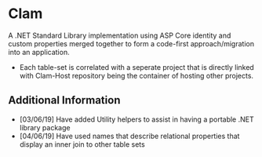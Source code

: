 # Clam
A .NET Standard Library implementation using ASP Core identity and custom properties merged together to form a code-first approach/migration into an application.

- Each table-set is correlated with a seperate project that is directly linked with Clam-Host repository being the container of hosting other projects.


## Additional Information

- [03/06/19] Have added Utility helpers to assist in having a portable .NET library package
- [04/06/19] Have used names that describe relational properties that display an inner join to other table sets
